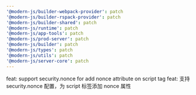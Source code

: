 ```yaml
---
'@modern-js/builder-webpack-provider': patch
'@modern-js/builder-rspack-provider': patch
'@modern-js/builder-shared': patch
'@modern-js/runtime': patch
'@modern-js/app-tools': patch
'@modern-js/prod-server': patch
'@modern-js/builder': patch
'@modern-js/types': patch
'@modern-js/utils': patch
'@modern-js/server-core': patch
---
```


feat: support security.nonce for add nonce attribute on script tag
feat: 支持 security.nonce 配置，为 script 标签添加 nonce 属性
